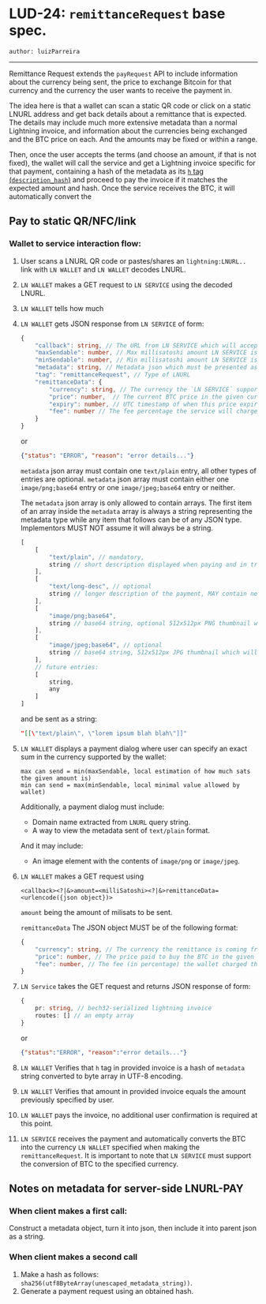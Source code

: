 LUD-24: `remittanceRequest` base spec.
===============================

`author: luizParreira`

---

Remittance Request extends the `payRequest` API to include information about the currency being sent, the price to exchange Bitcoin for that currency and the currency the user wants to receive the payment in.

The idea here is that a wallet can scan a static QR code or click on a static LNURL address and get back details about a remittance that is expected. The details may include much more extensive metadata than a normal Lightning invoice, and information about the currencies being exchanged and the BTC price on each. And the amounts may be fixed or within a range.

Then, once the user accepts the terms (and choose an amount, if that is not fixed), the wallet will call the service and get a Lightning invoice specific for that payment, containing a hash of the metadata as its [`h` tag (`description_hash`)](https://github.com/lightningnetwork/lightning-rfc/blob/master/11-payment-encoding.md#requirements-3) and proceed to pay the invoice if it matches the expected amount and hash. Once the service receives the BTC, it will automatically convert the

## Pay to static QR/NFC/link

### Wallet to service interaction flow:

1. User scans a LNURL QR code or pastes/shares an `lightning:LNURL..` link with `LN WALLET` and `LN WALLET` decodes LNURL.
2. `LN WALLET` makes a GET request to `LN SERVICE` using the decoded LNURL.
3. `LN WALLET` tells how much
3. `LN WALLET` gets JSON response from `LN SERVICE` of form:

    ```Typescript
    {
        "callback": string, // The URL from LN SERVICE which will accept the pay request parameters
        "maxSendable": number, // Max millisatoshi amount LN SERVICE is willing to receive
        "minSendable": number, // Min millisatoshi amount LN SERVICE is willing to receive, can not be less than 1 or more than `maxSendable`
        "metadata": string, // Metadata json which must be presented as raw string here, this is required to pass signature verification at a later step
        "tag": "remittanceRequest", // Type of LNURL
        "remittanceData": {
            "currency": string, // The currency the `LN SERVICE` supports
            "price": number,  // The current BTC price in the given currency
            "expiry": number, // UTC timestamp of when this price expires
            "fee": number // The fee percentage the service will charge. Between 0 and 1
        }
    }
    ```
    or

    ```JSON
    {"status": "ERROR", "reason": "error details..."}
    ```

    `metadata` json array must contain one `text/plain` entry, all other types of entries are optional.
    `metadata` json array must contain either one `image/png;base64` entry or one `image/jpeg;base64` entry or neither.

    The `metadata` json array is only allowed to contain arrays. The first item of an array inside the `metadata` array is always a string representing the metadata type while any item that follows can be of any JSON type. Implementors MUST NOT assume it will always be a string.

    ```Typescript
    [
        [
            "text/plain", // mandatory,
            string // short description displayed when paying and in transaction log
        ],
        [
            "text/long-desc", // optional
            string // longer description of the payment, MAY contain newlines
        ],
        [
            "image/png;base64",
            string // base64 string, optional 512x512px PNG thumbnail which will represent this lnurl in a list or grid. Up to 136536 characters (100Kb of image data in base-64 encoding)
        ],
        [
            "image/jpeg;base64", // optional
            string // base64 string, 512x512px JPG thumbnail which will represent this lnurl in a list or grid. Up to 136536 characters (100Kb of image data in base-64 encoding)
        ],
        // future entries:
        [
            string,
            any
        ]
    ]
    ```

    and be sent as a string:

    ```JSON
    "[[\"text/plain\", \"lorem ipsum blah blah\"]]"
    ```

3. `LN WALLET` displays a payment dialog where user can specify an exact sum in the currency supported by the wallet:

	```
	max can send = min(maxSendable, local estimation of how much sats the given amount is)
	min can send = max(minSendable, local minimal value allowed by wallet)
	```
	Additionally, a payment dialog must include:
	- Domain name extracted from `LNURL` query string.
	- A way to view the metadata sent of `text/plain` format.

    And it may include:
    - An image element with the contents of `image/png` or `image/jpeg`.

4. `LN WALLET` makes a GET request using

	```
	<callback><?|&>amount=<milliSatoshi><?|&>remittanceData=<urlencode({json object})>
	```

    `amount` being the amount of milisats to be sent.

    `remittanceData` The JSON object MUST be of the following format:

    ```Typescript
    {
        "currency": string, // The currency the remittance is coming from. Ex. USD, EUR
        "price": number, // The price paid to buy the BTC in the given currency
        "fee": number, // The fee (in percentage) the wallet charged the user to convert from currency to BTC. Between 0 and 1.
    }
    ```

5. `LN Service` takes the GET request and returns JSON response of form:

	```Typescript
	{
	    pr: string, // bech32-serialized lightning invoice
        routes: [] // an empty array
	}
	```

	or

	```JSON
	{"status":"ERROR", "reason":"error details..."}
	```

6. `LN WALLET` Verifies that `h` tag in provided invoice is a hash of `metadata` string converted to byte array in UTF-8 encoding.
7. `LN WALLET` Verifies that amount in provided invoice equals the amount previously specified by user.
10. `LN WALLET` pays the invoice, no additional user confirmation is required at this point.
11. `LN SERVICE` receives the payment and automatically converts the BTC into the currency `LN WALLET` specified when making the `remittanceRequest`. It is important to note that `LN SERVICE` must support the conversion of BTC to the specified currency.

## Notes on metadata for server-side LNURL-PAY

### When client makes a first call:

Construct a metadata object, turn it into json, then include it into parent json as a string.

### When client makes a second call

1. Make a hash as follows: `sha256(utf8ByteArray(unescaped_metadata_string))`.
2. Generate a payment request using an obtained hash.
